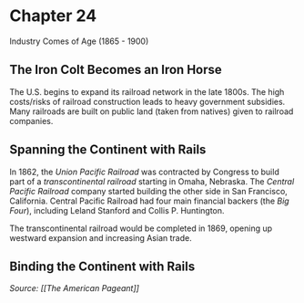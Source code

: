 # Chapter 24
Industry Comes of Age (1865 - 1900)

## The Iron Colt Becomes an Iron Horse

The U.S. begins to expand its railroad network in the late 1800s. The high costs/risks of railroad construction leads to heavy government subsidies. Many railroads are built on public land (taken from natives) given to railroad companies.

## Spanning the Continent with Rails

In 1862, the *Union Pacific Railroad* was contracted by Congress to build part of a *transcontinental railroad* starting in Omaha, Nebraska. The *Central Pacific Railroad* company started building the other side in San Francisco, California. Central Pacific Railroad had four main financial backers (the *Big Four*), including Leland Stanford and Collis P. Huntington.

The transcontinental railroad would be completed in 1869, opening up westward expansion and increasing Asian trade.

## Binding the Continent with Rails




*Source: [[The American Pageant]]*